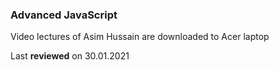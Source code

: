 
### Advanced JavaScript

Video lectures of Asim Hussain are downloaded to Acer laptop

Last **reviewed** on 30.01.2021
